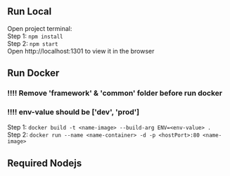 
## Run Local
Open project terminal:\
Step 1: `npm install`\
Step 2: `npm start`\
Open http://localhost:1301 to view it in the browser


## Run Docker
### !!!! Remove 'framework' & 'common' folder before run docker
### !!!! env-value should be ['dev', 'prod']
Step 1: `docker build -t <name-image> --build-arg ENV=<env-value> .`  
Step 2: `docker run --name <name-container> -d -p <hostPort>:80 <name-image>`

## Required Nodejs